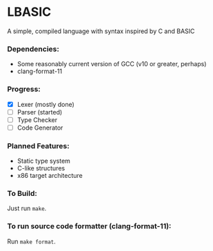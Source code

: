 # LBASIC

A simple, compiled language with syntax inspired by C and BASIC

### Dependencies:
- Some reasonably current version of GCC (v10 or greater, perhaps)
- clang-format-11

### Progress:
- [x] Lexer (mostly done)
- [ ] Parser (started)
- [ ] Type Checker
- [ ] Code Generator

### Planned Features:
- Static type system
- C-like structures
- x86 target architecture

### To Build:
Just run `make`.

### To run source code formatter (clang-format-11):
Run `make format`.
